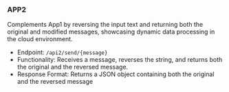 ### APP2
Complements App1 by reversing the input text and returning both the original and modified messages, showcasing dynamic data processing in the cloud environment.

- Endpoint: `/api2/send/{message}`
- Functionality: Receives a message, reverses the string, and returns both the original and the reversed message.
- Response Format: Returns a JSON object containing both the original and the reversed message
